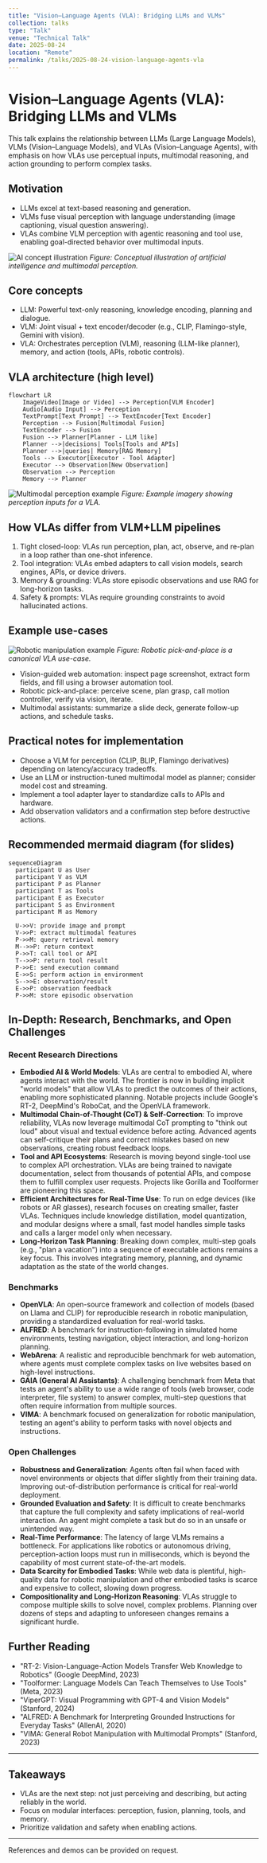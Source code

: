 ```yaml
---
title: "Vision–Language Agents (VLA): Bridging LLMs and VLMs"
collection: talks
type: "Talk"
venue: "Technical Talk"
date: 2025-08-24
location: "Remote"
permalink: /talks/2025-08-24-vision-language-agents-vla
---
```


# Vision–Language Agents (VLA): Bridging LLMs and VLMs

This talk explains the relationship between LLMs (Large Language Models), VLMs (Vision–Language Models), and VLAs (Vision–Language Agents), with emphasis on how VLAs use perceptual inputs, multimodal reasoning, and action grounding to perform complex tasks.

## Motivation

- LLMs excel at text-based reasoning and generation.
- VLMs fuse visual perception with language understanding (image captioning, visual question answering).
- VLAs combine VLM perception with agentic reasoning and tool use, enabling goal-directed behavior over multimodal inputs.


![AI concept illustration](https://source.unsplash.com/1200x600/?artificial-intelligence,ai)
*Figure: Conceptual illustration of artificial intelligence and multimodal perception.*

## Core concepts

- LLM: Powerful text-only reasoning, knowledge encoding, planning and dialogue.
- VLM: Joint visual + text encoder/decoder (e.g., CLIP, Flamingo-style, Gemini with vision).
- VLA: Orchestrates perception (VLM), reasoning (LLM-like planner), memory, and action (tools, APIs, robotic controls).

## VLA architecture (high level)

```mermaid
flowchart LR
    ImageVideo[Image or Video] --> Perception[VLM Encoder]
    Audio[Audio Input] --> Perception
    TextPrompt[Text Prompt] --> TextEncoder[Text Encoder]
    Perception --> Fusion[Multimodal Fusion]
    TextEncoder --> Fusion
    Fusion --> Planner[Planner - LLM like]
    Planner -->|decisions| Tools[Tools and APIs]
    Planner -->|queries| Memory[RAG Memory]
    Tools --> Executor[Executor - Tool Adapter]
    Executor --> Observation[New Observation]
    Observation --> Perception
    Memory --> Planner
```


![Multimodal perception example](https://learnopencv.com/wp-content/uploads/2025/04/Vision-Language-Action-Models-Robot-Control.gif)
*Figure: Example imagery showing perception inputs for a VLA.*

## How VLAs differ from VLM+LLM pipelines

1. Tight closed-loop: VLAs run perception, plan, act, observe, and re-plan in a loop rather than one-shot inference.
2. Tool integration: VLAs embed adapters to call vision models, search engines, APIs, or device drivers.
3. Memory & grounding: VLAs store episodic observations and use RAG for long-horizon tasks.
4. Safety & prompts: VLAs require grounding constraints to avoid hallucinated actions.

## Example use-cases


![Robotic manipulation example](https://openvla.github.io/static/images/openvla_teaser.jpg)
*Figure: Robotic pick-and-place is a canonical VLA use-case.*

- Vision-guided web automation: inspect page screenshot, extract form fields, and fill using a browser automation tool.
- Robotic pick-and-place: perceive scene, plan grasp, call motion controller, verify via vision, iterate.
- Multimodal assistants: summarize a slide deck, generate follow-up actions, and schedule tasks.

## Practical notes for implementation

- Choose a VLM for perception (CLIP, BLIP, Flamingo derivatives) depending on latency/accuracy tradeoffs.
- Use an LLM or instruction-tuned multimodal model as planner; consider model cost and streaming.
- Implement a tool adapter layer to standardize calls to APIs and hardware.
- Add observation validators and a confirmation step before destructive actions.

## Recommended mermaid diagram (for slides)

```mermaid
sequenceDiagram
  participant U as User
  participant V as VLM
  participant P as Planner
  participant T as Tools
  participant E as Executor
  participant S as Environment
  participant M as Memory

  U->>V: provide image and prompt
  V->>P: extract multimodal features
  P->>M: query retrieval memory
  M-->>P: return context
  P->>T: call tool or API
  T-->>P: return tool result
  P->>E: send execution command
  E->>S: perform action in environment
  S-->>E: observation/result
  E->>P: observation feedback
  P->>M: store episodic observation
```

## In-Depth: Research, Benchmarks, and Open Challenges

### Recent Research Directions

- **Embodied AI & World Models**: VLAs are central to embodied AI, where agents interact with the world. The frontier is now in building implicit "world models" that allow VLAs to predict the outcomes of their actions, enabling more sophisticated planning. Notable projects include Google's RT-2, DeepMind's RoboCat, and the OpenVLA framework.
- **Multimodal Chain-of-Thought (CoT) & Self-Correction**: To improve reliability, VLAs now leverage multimodal CoT prompting to "think out loud" about visual and textual evidence before acting. Advanced agents can self-critique their plans and correct mistakes based on new observations, creating robust feedback loops.
- **Tool and API Ecosystems**: Research is moving beyond single-tool use to complex API orchestration. VLAs are being trained to navigate documentation, select from thousands of potential APIs, and compose them to fulfill complex user requests. Projects like Gorilla and Toolformer are pioneering this space.
- **Efficient Architectures for Real-Time Use**: To run on edge devices (like robots or AR glasses), research focuses on creating smaller, faster VLAs. Techniques include knowledge distillation, model quantization, and modular designs where a small, fast model handles simple tasks and calls a larger model only when necessary.
- **Long-Horizon Task Planning**: Breaking down complex, multi-step goals (e.g., "plan a vacation") into a sequence of executable actions remains a key focus. This involves integrating memory, planning, and dynamic adaptation as the state of the world changes.

### Benchmarks

- **OpenVLA**: An open-source framework and collection of models (based on Llama and CLIP) for reproducible research in robotic manipulation, providing a standardized evaluation for real-world tasks.
- **ALFRED**: A benchmark for instruction-following in simulated home environments, testing navigation, object interaction, and long-horizon planning.
- **WebArena**: A realistic and reproducible benchmark for web automation, where agents must complete complex tasks on live websites based on high-level instructions.
- **GAIA (General AI Assistants)**: A challenging benchmark from Meta that tests an agent's ability to use a wide range of tools (web browser, code interpreter, file system) to answer complex, multi-step questions that often require information from multiple sources.
- **VIMA**: A benchmark focused on generalization for robotic manipulation, testing an agent's ability to perform tasks with novel objects and instructions.

### Open Challenges

- **Robustness and Generalization**: Agents often fail when faced with novel environments or objects that differ slightly from their training data. Improving out-of-distribution performance is critical for real-world deployment.
- **Grounded Evaluation and Safety**: It is difficult to create benchmarks that capture the full complexity and safety implications of real-world interaction. An agent might complete a task but do so in an unsafe or unintended way.
- **Real-Time Performance**: The latency of large VLMs remains a bottleneck. For applications like robotics or autonomous driving, perception-action loops must run in milliseconds, which is beyond the capability of most current state-of-the-art models.
- **Data Scarcity for Embodied Tasks**: While web data is plentiful, high-quality data for robotic manipulation and other embodied tasks is scarce and expensive to collect, slowing down progress.
- **Compositionality and Long-Horizon Reasoning**: VLAs struggle to compose multiple skills to solve novel, complex problems. Planning over dozens of steps and adapting to unforeseen changes remains a significant hurdle.

## Further Reading

- "RT-2: Vision-Language-Action Models Transfer Web Knowledge to Robotics" (Google DeepMind, 2023)
- "Toolformer: Language Models Can Teach Themselves to Use Tools" (Meta, 2023)
- "ViperGPT: Visual Programming with GPT-4 and Vision Models" (Stanford, 2024)
- "ALFRED: A Benchmark for Interpreting Grounded Instructions for Everyday Tasks" (AllenAI, 2020)
- "VIMA: General Robot Manipulation with Multimodal Prompts" (Stanford, 2023)

---

## Takeaways

- VLAs are the next step: not just perceiving and describing, but acting reliably in the world.
- Focus on modular interfaces: perception, fusion, planning, tools, and memory.
- Prioritize validation and safety when enabling actions.

---

References and demos can be provided on request.
